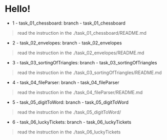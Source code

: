 # Hello!

* 1 - task_01_chessboard: branch - task_01_chessboard
>   read the instruction in the ./task_01_chessboard/README.md

* 2 - task_02_envelopes: branch - task_02_envelopes
>   read the instruction in the ./task_02_envelopes/README.md

* 3 - task_03_sortingOfTriangles: branch - task_03_sortingOfTriangles
> read the instruction in the ./task_03_sortingOfTriangles/README.md

* 4 - task_04_fileParser: branch - task_04_fileParser
> read the instruction in the ./task_04_fileParser/README.md

* 5 - task_05_digitToWord: branch - task_05_digitToWord
> read the instruction in the ./task_05_digitToWord/

* 6 - task_06_luckyTickets: branch - task_06_luckyTickets
> read the instruction in the ./task_06_luckyTickets
